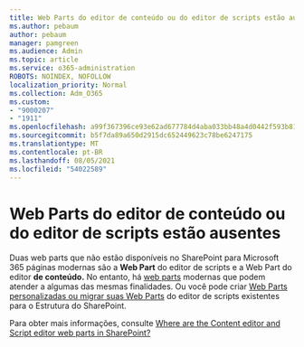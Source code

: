 ```yaml
---
title: Web Parts do editor de conteúdo ou do editor de scripts estão ausentes
ms.author: pebaum
author: pebaum
manager: pamgreen
ms.audience: Admin
ms.topic: article
ms.service: o365-administration
ROBOTS: NOINDEX, NOFOLLOW
localization_priority: Normal
ms.collection: Adm_O365
ms.custom:
- "9000207"
- "1911"
ms.openlocfilehash: a99f367396ce93e62ad677784d4aba033bb48a4d0442f593b81dfaa607739403
ms.sourcegitcommit: b5f7da89a650d2915dc652449623c78be6247175
ms.translationtype: MT
ms.contentlocale: pt-BR
ms.lasthandoff: 08/05/2021
ms.locfileid: "54022589"
---
```

# <a name="content-editor-or-script-editor-web-parts-are-missing"></a>Web Parts do editor de conteúdo ou do editor de scripts estão ausentes

Duas web parts que não estão disponíveis no SharePoint para Microsoft 365 páginas modernas são a **Web Part** do editor de scripts e a Web Part do editor **de conteúdo.** No entanto, há [web parts](https://support.microsoft.com/office/ed6cc9ce-8b2a-480c-a655-1b9d7615cdbd#bkmk_outofbox) modernas que podem atender a algumas das mesmas finalidades. Ou você pode criar [Web Parts personalizadas ou migrar suas Web Parts](https://support.microsoft.com/office/ed6cc9ce-8b2a-480c-a655-1b9d7615cdbd#bkmk_custom) do editor de scripts existentes para o Estrutura do SharePoint.  

Para obter mais informações, consulte [Where are the Content editor and Script editor web parts in SharePoint?](https://support.microsoft.com/office/ed6cc9ce-8b2a-480c-a655-1b9d7615cdbd)
